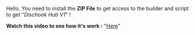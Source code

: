 Hello, You need to install the **ZIP File** to get access to the builder and script to get "*Dischook Hub V1*" !

**Watch this video to see how it's work :** "[Here](https://youtu.be/vEwedNiDxj8)"
